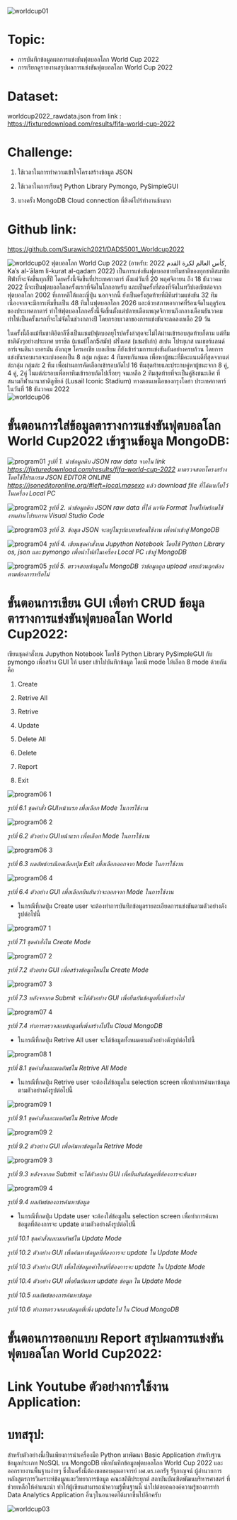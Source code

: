 ![worldcup01](https://user-images.githubusercontent.com/77851559/204706658-5cecb3b2-0f52-451c-b892-83816b1ba7fd.jpg)


# Topic:
 - การบันทึกข้อมูลผลการแข่งขันฟุตบอลโลก World Cup 2022
 - การเรียกดูรายงานสรุปผลการแข่งขันฟุตบอลโลก World Cup 2022

# Dataset:
worldcup2022_rawdata.json from link : https://fixturedownload.com/results/fifa-world-cup-2022

# Challenge:
1. ใช้เวลาในการทำความเข้าใจโครงสร้างข้อมูล JSON

2. ใช้เวลาในการเรียนรู้ Python Library Pymongo, PySimpleGUI

3. บางครั้ง MongoDB Cloud connection ที่สิงค์โปร์ทำงานช้ามาก


# Github link:
https://github.com/Surawich2021/DADS5001_Worldcup2022


![worldcup02](https://user-images.githubusercontent.com/77851559/204709971-7337f0d9-0ee6-44ea-b40b-a9fae8e8409d.jpg)
  ฟุตบอลโลก World Cup 2022 (อาหรับ: 2022 كأس العالم لكرة القدم, Kaʾs al-ʿālam li-kurat al-qadam 2022) เป็นการแข่งขันฟุตบอลชายทีมชาติของทุกชาติสมาชิกฟีฟ่าที่จะจัดขึ้นทุกสี่ปี โดยครั้งนี้จัดขึ้นที่ประเทศกาตาร์ ตั้งแต่วันที่ 20 พฤศจิกายน ถึง 18 ธันวาคม 2022 นี่จะเป็นฟุตบอลโลกครั้งแรกที่จัดในโลกอาหรับ และเป็นครั้งที่สองที่จัดในทวีปเอเชียต่อจากฟุตบอลโลก 2002 ที่เกาหลีใต้และญี่ปุ่น นอกจากนี้ ยังเป็นครั้งสุดท้ายที่มีทีมร่วมแข่งขัน 32 ทีม เนื่องจากจะมีการเพิ่มขึ้นเป็น 48 ทีมในฟุตบอลโลก 2026 และด้วยสภาพอากาศที่ร้อนจัดในฤดูร้อนของประเทศกาตาร์ ทำให้ฟุตบอลโลกครั้งนี้จัดขึ้นตั้งแต่ปลายเดือนพฤศจิกายนถึงกลางเดือนธันวาคม ทำให้เป็นครั้งแรกที่จะไม่จัดในช่วงกลางปี โดยกรอบเวลาของการแข่งขันจะลดลงเหลือ 29 วัน
  
  ในครั้งนี้ถึงแม้ทีมชาติอิตาลีซึ่งเป็นแชมป์ฟุตบอลยุโรปครั้งล่าสุดจะไม่ได้ผ่านเข้ารอบสุดท้ายก็ตาม แต่ทีมชาติดังๆอย่างประเทศ บราซิล (แชมป์โลก5สมัย) ฝรั่งเศส (แชมป์เก่า) สเปน โปรตุเกส เนเธอร์แลนด์ อาร์เจนตินา เยอรมัน อังกฤษ โครเอเชีย เบลเยียม ก็ยังเข้าร่วมการแข่งขันกันอย่างครบถ้วน โดยการแข่งขันรอบแรกจะแบ่งออกเป็น 8 กลุ่ม กลุ่มละ 4 ทีมพบกันหมด เพื่อหาผู้ชนะที่มีคะแนนดีที่สุดจากแต่ล่ะกลุ่ม กลุ่มล่ะ 2 ทีม เพื่อผ่านการคัดเลือกเข้ารอบถัดไป 16 ทีมสุดท้ายและประกบคู่หาผู้ชนะจาก 8 คู่, 4 คู่, 2คู่  ในแต่ล่ะรอบเพื่อหาทีมเข้ารอบถัดไปเรื่อยๆ จนเหลือ 2 ทีมสุดท้ายที่จะเป็นคู่ชิงชนะเลิศ ที่สนามกีฬานานาชาติลูซัยล์ (Lusail Iconic Stadium) ทางตอนเหนือของกรุงโดฮา ประเทศกาตาร์ในวันที่ 18 ธันวาคม 2022   
![worldcup06](https://user-images.githubusercontent.com/77851559/204718059-b0f83c0e-da0a-48ce-a16a-5633e008f040.jpg)




# ขั้นตอนการใส่ข้อมูลตารางการแข่งขันฟุตบอลโลก World Cup2022 เข้าฐานข้อมูล MongoDB:

![program01](https://user-images.githubusercontent.com/77851559/204712061-c245be38-d018-4320-a0c3-bb5e0eab6059.png)
*รูปที่ 1. นำข้อมูลดิบ JSON raw data จากใน link https://fixturedownload.com/results/fifa-world-cup-2022 มาตรวจสอบโครงสร้าง โดยใช้โปรแกรม JSON EDITOR ONLINE https://jsoneditoronline.org/#left=local.masexo แล้ว download file ที่ได้มาเก็บไว้ในเครื่อง Local PC*

![program02](https://user-images.githubusercontent.com/77851559/204712790-516543d3-55af-43d0-ad52-0470acfd75fd.png)
*รูปที่ 2. นำข้อมูลดิบ JSON raw data ที่ได้ มาจัด Format ใหม่ให้พร้อมใช้งานผ่านโปรแกรม Visual Studio Code*

![program03](https://user-images.githubusercontent.com/77851559/204713038-cbfa0a70-e14b-4257-92b3-048fea985948.png)
*รูปที่ 3. ข้อมูล JSON จะอยู่ในรูปแบบพร้อมใช้งาน เพื่อนำเข้าสู่ MongoDB* 

![program04](https://user-images.githubusercontent.com/77851559/204714254-f1d451d4-9820-4f12-a880-dafb22c5bd76.png)
*รูปที่ 4. เขียนชุดคำสั่งบน Jupython Notebook โดยใช้ Python Library os, json และ pymongo เพื่อนำไฟล์ในเครื่อง Local PC เข้าสู่ MongoDB*

![program05](https://user-images.githubusercontent.com/77851559/204714986-d4c9b3a4-bee9-4732-ab7c-722916031c23.png)
*รูปที่ 5. ตรวจสอบข้อมูลใน MongoDB ว่าข้อมูลถูก upload ครบถ้วนถูกต้องตามต้องการหรือไม่*

# ขั้นตอนการเขียน GUI เพื่อทำ CRUD ข้อมูลตารางการแข่งขันฟุตบอลโลก World Cup2022:
เขียนชุดคำสั่งบน Jupython Notebook โดยใช้ Python Library PySimpleGUI กับ pymongo เพื่อสร้าง GUI ให้ user เข้าไปบันทึกข้อมูล โดยมี mode ให้เลือก 8 mode ด้วยกันคือ

1. Create

2. Retrive All

3. Retrive

4. Update

5. Delete All

6. Delete

7. Report

8. Exit

![program06 1](https://user-images.githubusercontent.com/77851559/204768478-08151627-2ac2-472f-a080-db9c3cc080ab.png)

*รูปที่ 6.1 ชุดคำสั่ง GUIหน้าแรก เพื่อเลือก Mode ในการใช้งาน*

![program06 2](https://user-images.githubusercontent.com/77851559/204769019-36201481-de07-4365-ae29-3a62fe3d93c8.png)

*รูปที่ 6.2 ตัวอย่าง GUIหน้าแรก เพื่อเลือก Mode ในการใช้งาน*

![program06 3](https://user-images.githubusercontent.com/77851559/204769333-9574533b-f403-4d84-bc75-e2adf3c6b2dc.png)

*รูปที่ 6.3 ผลลัพธ์กรณีกดเลือกปุ่ม Exit เพื่อเลือกออกจาก Mode ในการใช้งาน*

![program06 4](https://user-images.githubusercontent.com/77851559/204769491-a832c5f0-caee-4de4-852d-f8631f13857c.png)

*รูปที่ 6.4 ตัวอย่าง GUI เพื่อเลือกยืนยันว่าจะออกจาก Mode ในการใช้งาน*


- ในกรณีที่กดปุ่ม Create user จะต้องทำการบันทึกข้อมูลรายละเอียดการแข่งขันตามตัวอย่างดังรูปต่อไปนี้

![program07 1](https://user-images.githubusercontent.com/77851559/204771204-a7b788cf-210e-42e6-83bf-d526dede1dbd.png)

*รูปที่ 7.1 ชุดคำสั่งใน Create Mode*

![program07 2](https://user-images.githubusercontent.com/77851559/204774458-20374a6d-7395-4de4-afbb-ee78b964b0f9.png)

*รูปที่ 7.2 ตัวอย่าง GUI เพื่อสร้างข้อมูลใหม่ใน Create Mode*

![program07 3](https://user-images.githubusercontent.com/77851559/204774646-e92c443c-67f2-4280-9a1d-2cbc1ed79532.png)

*รูปที่ 7.3 หลังจากกด Submit จะได้ตัวอย่าง GUI เพื่อยืนยันข้อมูลที่เพิ่งสร้างไป*

![program07 4](https://user-images.githubusercontent.com/77851559/204774841-457d42ea-0d05-4b90-bb27-c244d6dd474e.png)

*รูปที่ 7.4 ทำการตรวจสอบข้อมูลที่เพิ่งสร้างไปใน Cloud MongoDB*

- ในกรณีที่กดปุ่ม Retrive All user จะได้ข้อมูลทั้งหมดตามตัวอย่างดังรูปต่อไปนี้

![program08 1](https://user-images.githubusercontent.com/77851559/204775608-9cfa60f8-57c0-4cc8-8ec1-2b68343a4dd9.png)

*รูปที่ 8.1 ชุดคำสั่งและผลลัพธ์ใน Retrive All Mode*


- ในกรณีที่กดปุ่ม Retrive user จะต้องใส่ข้อมูลใน selection screen เพื่อทำการค้นหาข้อมูลตามตัวอย่างดังรูปต่อไปนี้

![program09 1](https://user-images.githubusercontent.com/77851559/204777702-1ba20bb1-64c9-4921-bae4-e0dec8146506.png)

*รูปที่ 9.1 ชุดคำสั่งและผลลัพธ์ใน Retrive Mode*

![program09 2](https://user-images.githubusercontent.com/77851559/204777848-7c5693cb-3e89-470f-850f-7f7e55113d02.png)

*รูปที่ 9.2 ตัวอย่าง GUI เพื่อค้นหาข้อมูลใน Retrive Mode*

![program09 3](https://user-images.githubusercontent.com/77851559/204778043-bab71f80-3ba0-4991-9b94-d7d50ef3c57c.png)

*รูปที่ 9.3 หลังจากกด Submit จะได้ตัวอย่าง GUI เพื่อยืนยันข้อมูลที่ต้องการจะค้นหา*

![program09 4](https://user-images.githubusercontent.com/77851559/204778207-0902e579-d200-40be-ba83-b58baedd133a.png)

*รูปที่ 9.4 ผลลัพธ์ของการค้นหาข้อมูล*

- ในกรณีที่กดปุ่ม Update user จะต้องใส่ข้อมูลใน selection screen เพื่อทำการค้นหาข้อมูลที่ต้องการจะ update ตามตัวอย่างดังรูปต่อไปนี้



*รูปที่ 10.1 ชุดคำสั่งและผลลัพธ์ใน Update Mode*



*รูปที่ 10.2 ตัวอย่าง GUI เพื่อค้นหาข้อมูลที่ต้องการจะ update ใน Update Mode*



*รูปที่ 10.3 ตัวอย่าง GUI เพื่อใส่ข้อมูลค่าใหม่ที่ต้องการจะ update ใน Update Mode*



*รูปที่ 10.4 ตัวอย่าง GUI เพื่อยืนยันการ update ข้อมูล ใน Update Mode*



*รูปที่ 10.5 ผลลัพธ์ของการค้นหาข้อมูล*



*รูปที่ 10.6 ทำการตรวจสอบข้อมูลที่เพิ่ง updateไป ใน Cloud MongoDB*






# ขั้นตอนการออกแบบ Report สรุปผลการแข่งขันฟุตบอลโลก World Cup2022:



# Link Youtube ตัวอย่างการใช้งาน Application:



# บทสรุป:

สำหรับตัวอย่างนี้เป็นเพียงการนำเครื่องมือ Python มาพัฒนา Basic Application สำหรับฐานข้อมูลประเภท NoSQL บน MongoDB เพื่อบันทึกข้อมูลฟุตบอลโลก World Cup 2022 และออกรายงานพื้นฐานง่ายๆ  ซึ่งในครั้งนี้ต้องขอขอบคุณอาจารย์ ผศ.ดร.เอกรัฐ รัฐกาญจน์ ผู้อำนวยการหลักสูตรการวิเคราะห์ข้อมูลและวิทยาการข้อมูล คณะสถิติประยุกต์ สถาบันบัณฑิตพัฒนบริหารศาสตร์ ที่ช่วยเหลือให้คำแนะนำ ทำให้ผู้เขียนสามารถนำความรู้พื้นฐานนี้ นำไปต่อยอดองค์ความรู้ของการทำ Data Analytics Application อื่นๆในอนาคตได้มากขึ้นไปอีกครับ

![worldcup03](https://user-images.githubusercontent.com/77851559/204710240-2e912d1a-6f35-4904-afbd-b89f9293e1ff.jpg)
